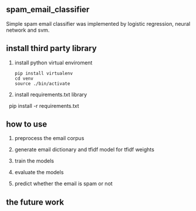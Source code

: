 ## spam_email_classifier
Simple spam email classifier was implemented by logistic regression, neural network and svm.

## install third party library
1. install python virtual enviroment

       pip install virtualenv
       cd venv
       source ./bin/activate
   
2. install requirements.txt library

       pip install -r requirements.txt

## how to use

1. preprocess the email corpus

2. generate email dictionary and tfidf model for tfidf weights

3. train the models

4. evaluate the models

5. predict whether the email is spam or not

## the future work

